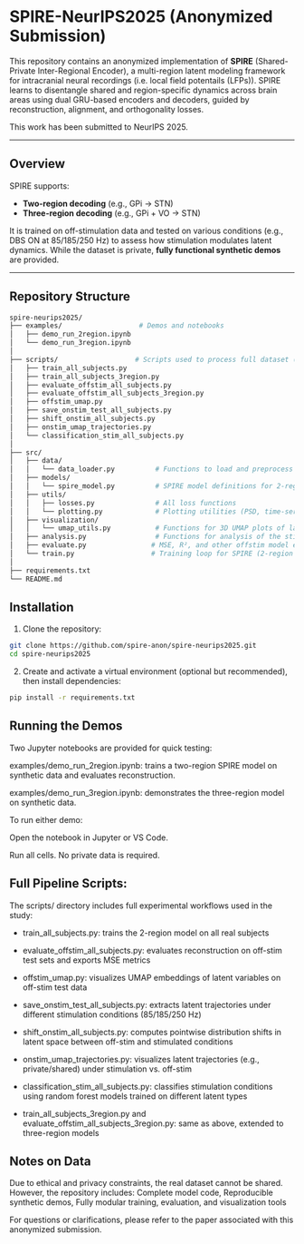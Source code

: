 
# SPIRE-NeurIPS2025 (Anonymized Submission)

This repository contains an anonymized implementation of **SPIRE** (Shared-Private Inter-Regional Encoder), a multi-region latent modeling framework for intracranial neural recordings (i.e. local field potentails (LFPs)). SPIRE learns to disentangle shared and region-specific dynamics across brain areas using dual GRU-based encoders and decoders, guided by reconstruction, alignment, and orthogonality losses.

This work has been submitted to NeurIPS 2025.

---

## Overview

SPIRE supports:
- **Two-region decoding** (e.g., GPi → STN)
- **Three-region decoding** (e.g., GPi + VO → STN)

It is trained on off-stimulation data and tested on various conditions (e.g., DBS ON at 85/185/250 Hz) to assess how stimulation modulates latent dynamics. While the dataset is private, **fully functional synthetic demos** are provided.

---

## Repository Structure
```bash
spire-neurips2025/
├── examples/                   # Demos and notebooks
│   ├── demo_run_2region.ipynb
│   └── demo_run_3region.ipynb
│
├── scripts/                   # Scripts used to process full dataset (non-public)
│   ├── train_all_subjects.py
│   ├── train_all_subjects_3region.py
│   ├── evaluate_offstim_all_subjects.py
│   ├── evaluate_offstim_all_subjects_3region.py
│   ├── offstim_umap.py
│   ├── save_onstim_test_all_subjects.py
│   ├── shift_onstim_all_subjects.py
│   ├── onstim_umap_trajectories.py
│   └── classification_stim_all_subjects.py
│
├── src/
│   ├── data/
│   │   └── data_loader.py          # Functions to load and preprocess raw neural data
│   ├── models/
│   │   └── spire_model.py          # SPIRE model definitions for 2-region and 3-region
│   ├── utils/
│   │   ├── losses.py               # All loss functions
│   │   └── plotting.py             # Plotting utilities (PSD, time-series)
│   ├── visualization/
│   │   └── umap_utils.py           # Functions for 3D UMAP plots of latent space
│   ├── analysis.py                 # Functions for analysis of the stimulation data, includeing pointwise distribution and classification
│   ├── evaluate.py                # MSE, R², and other offstim model evaluation functions
│   └── train.py                   # Training loop for SPIRE (2-region & 3-region)
│
├── requirements.txt
└── README.md

```

## Installation

1. Clone the repository:
```bash
git clone https://github.com/spire-anon/spire-neurips2025.git
cd spire-neurips2025
```
2. Create and activate a virtual environment (optional but recommended), then install dependencies:

```bash
pip install -r requirements.txt
```

## Running the Demos

Two Jupyter notebooks are provided for quick testing:

examples/demo_run_2region.ipynb: trains a two-region SPIRE model on synthetic data and evaluates reconstruction.

examples/demo_run_3region.ipynb: demonstrates the three-region model on synthetic data.

To run either demo:

Open the notebook in Jupyter or VS Code.

Run all cells. No private data is required.

## Full Pipeline Scripts:
The scripts/ directory includes full experimental workflows used in the study:

- train_all_subjects.py: trains the 2-region model on all real subjects

- evaluate_offstim_all_subjects.py: evaluates reconstruction on off-stim test sets and exports MSE metrics

- offstim_umap.py: visualizes UMAP embeddings of latent variables on off-stim test data

- save_onstim_test_all_subjects.py: extracts latent trajectories under different stimulation conditions (85/185/250 Hz)

- shift_onstim_all_subjects.py: computes pointwise distribution shifts in latent space between off-stim and stimulated conditions

- onstim_umap_trajectories.py: visualizes latent trajectories (e.g., private/shared) under stimulation vs. off-stim

- classification_stim_all_subjects.py: classifies stimulation conditions using random forest models trained on different latent types

- train_all_subjects_3region.py and evaluate_offstim_all_subjects_3region.py: same as above, extended to three-region models

## Notes on Data
Due to ethical and privacy constraints, the real dataset cannot be shared. However, the repository includes: Complete model code, Reproducible synthetic demos, Fully modular training, evaluation, and visualization tools

For questions or clarifications, please refer to the paper associated with this anonymized submission.